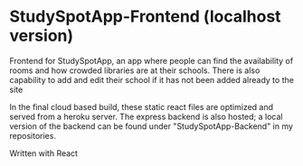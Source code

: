 # StudySpotApp-Frontend (localhost version)

Frontend for StudySpotApp, an app where people can find the availability of rooms and how crowded libraries are at their schools.
  There is also capability to add and edit their school if it has not been added already to the site
  
  In the final cloud based build, these static react files are optimized and served from a heroku server. The express backend is also hosted; a local version of the backend can be found under "StudySpotApp-Backend" in my repositories.
  
  Written with React
